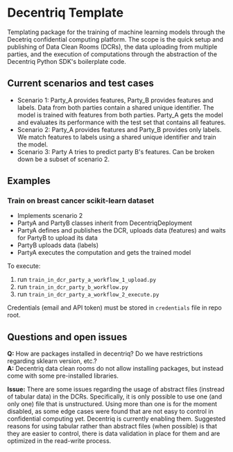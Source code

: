 # Decentriq Template

Templating package for the training of machine learning models through the Decetriq confidential computing platform.
The scope is the quick setup and publishing of Data Clean Rooms (DCRs), the data uploading from multiple parties, and the execution of computations through the abstraction of the Decentriq Python SDK's boilerplate code.


## Current scenarios and test cases

- Scenario 1: Party_A provides features, Party_B provides features and labels. Data from both parties contain a shared unique identifier. The model is trained with features from both parties. Party_A gets the model and evaluates its performance with the test set that contains all features.
- Scenario 2: Party_A provides features and Party_B provides only labels. We match features to labels using a shared unique identifier and train the model.
- Scenario 3: Party A tries to predict party B's features. Can be broken down be a subset of scenario 2.

## Examples
### Train on breast cancer scikit-learn dataset
- Implements scenario 2
- PartyA and PartyB classes inherit from DecentriqDeployment
- PartyA defines and publishes the DCR, uploads data (features) and waits for PartyB to upload its data
- PartyB uploads data (labels)
- PartyA executes the computation and gets the trained model

To execute:
1. run `train_in_dcr_party_a_workflow_1_upload.py`
1. run `train_in_dcr_party_b_workflow.py`
1. run `train_in_dcr_party_a_workflow_2_execute.py`


Credentials (email and API token) must be stored in `credentials` file in repo root.


## Questions and open issues
**Q:** How are packages installed in decentriq? Do we have restrictions regarding sklearn version, etc.? \
**A:** Decentriq data clean rooms do not allow installing packages, but instead come with some pre-installed libraries.


**Issue:** There are some issues regarding the usage of abstract files (instread of tabular data) in the DCRs. Specifically, it is only possible to use one (and only one) file that is unstructured. Using more than one is for the moment disabled, as some edge cases were found that are not easy to control in confidential computing yet. Decentriq is currently enabling them. Suggested reasons for using tabular rather than abstract files (when possible) is that they are easier to control, there is data validation in place for them and are optimized in the read-write process.
